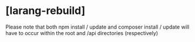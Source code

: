 # [larang-rebuild]

Please note that both npm install / update and composer install / update will have to occur within the root and /api directories (respectively)
